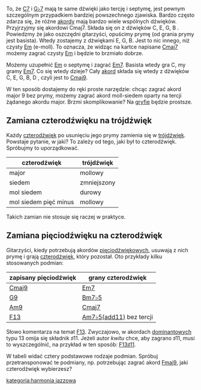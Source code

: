 To, że [C7](C7 "wikilink") i [G♭7](G♭7 "wikilink") mają te same dźwięki
jako tercję i septymę, jest pewnym szczególnym przypadkiem bardziej
powszechnego zjawiska. Bardzo często zdarza się, że różne
[akordy](akord "wikilink") mają bardzo wiele wspólnych dźwięków.
Przyjrzyjmy się akordowi Cmaj7. Składa się on z dźwięków C, E, G, B .
Powiedzmy że jako oszczędni gitarzyści, opuścimy prymę (od grania prymy
jest basista). Wtedy zostajemy z dźwiękami E, G, B. Jest to nic innego,
niż czysty [Em](Em "wikilink") (e-moll). To oznacza, że widząc na kartce
napisane [Cmaj7](Cmaj7 "wikilink") możemy zagrać czysty
[Em](Em "wikilink") i będzie to brzmiało dobrze.

Możemy uzupełnić [Em](Em "wikilink") o septymę i zagrać
[Em7](Em7 "wikilink"). Basista wtedy gra C, my gramy
[Em7](Em7 "wikilink"). Co się wtedy dzieje? Cały
[akord](akord "wikilink") składa się wtedy z dźwięków C, E, G, B, D ,
czyli jest to [Cmaj9](Cmaj9 "wikilink").

W ten sposób dostajemy do ręki proste narzędzie: chcąc zagrać akord
major 9 bez prymy, możemy zagrać akord moll-siedem oparty na tercji
żądanego akordu major. Brzmi skomplikowanie? Na
[gryfie](gryf "wikilink") będzie prostsze.

## Zamiana czterodźwięku na trójdźwięk

Każdy [czterodźwięk](czterodźwięk "wikilink") po usunięciu jego prymy
zamienia się w [trójdźwięk](trójdźwięk "wikilink"). Powstaje pytanie, w
jaki? To zależy od tego, jaki był to czterodźwięk. Spróbujmy to
uporządkować.

| czterodźwięk          | trójdźwięk  |
| --------------------- | ----------- |
| major                 | mollowy     |
| siedem                | zmniejszony |
| mol siedem            | durowy      |
| mol siedem pięć minus | mollowy     |

Takich zamian nie stosuje się raczej w praktyce.

## Zamiana pięciodźwięku na czterodźwięk

Gitarzyści, kiedy potrzebują akordów
[pięciodźwiękowych](pięciodźwięk "wikilink"), usuwają z nich prymę
i grają [czterodźwięk](czterodźwięk "wikilink"), który pozostał. Oto
przykłady kilku stosowanych podmian:

| zapisany pięciodźwięk     | grany czterodźwięk                                   |
| ------------------------- | ---------------------------------------------------- |
| [Cmaj9](Cmaj9 "wikilink") | [Em7](Em7 "wikilink")                                |
| [G9](G9 "wikilink")       | [Bm7♭5](Bm7♭5 "wikilink")                            |
| [Am9](Am9 "wikilink")     | [Cmaj7](Cmaj7 "wikilink")                            |
| [F13](F13 "wikilink")     | [Am7♭5(add11)](Am7♭5\(add11\) "wikilink") bez tercji |

Słowo komentarza na temat [F13](F13 "wikilink"). Zwyczajowo, w akordach
[dominantowych](dominanta "wikilink") typu 13 omija się składnik ♯11.
Jeżeli autor *kwitu* chce, aby zagrano ♯11, musi to wyszczególnić, na
przykład w ten sposób: [F13♯11](F13♯11 "wikilink").

W tabeli widać cztery podstawowe rodzaje podmian. Spróbuj
przetransponować te podmiany, np. potrzebując zagrać akord
[Fmaj9](Fmaj9 "wikilink"), jaki czterodźwięk wybierzesz?

[kategoria:harmonia jazzowa](kategoria:harmonia_jazzowa "wikilink")